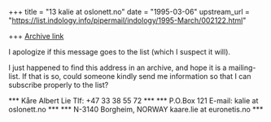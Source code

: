 +++
title = "13 kalie at oslonett.no"
date = "1995-03-06"
upstream_url = "https://list.indology.info/pipermail/indology/1995-March/002122.html"

+++
[Archive link](https://list.indology.info/pipermail/indology/1995-March/002122.html)

I apologize if this message goes to the list (which I suspect it will).

I just happened to find this address in an archive, and hope it is a 
mailing-list. If that is so, could someone kindly send me information so 
that I can subscribe properly to the list?

   *** Kåre Albert Lie                Tlf: +47 33 38 55 72        ***
   *** P.O.Box 121                 E-mail: kalie at oslonett.no      ***
   *** N-3140 Borgheim, NORWAY             kaare.lie at euronetis.no ***







